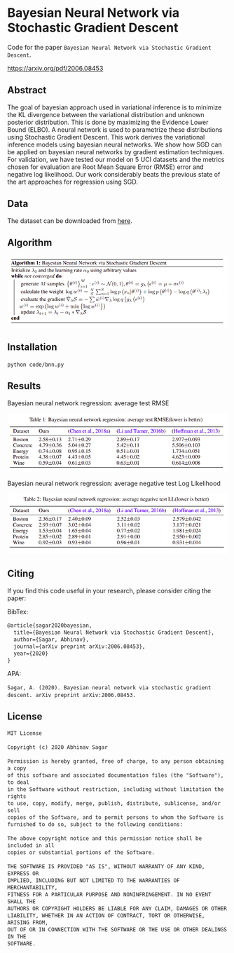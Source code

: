 # Bayesian Neural Network via Stochastic Gradient Descent
Code for the paper `Bayesian Neural Network via Stochastic Gradient Descent`.

https://arxiv.org/pdf/2006.08453

## Abstract

The goal of bayesian approach used in variational inference is to minimize the KL
divergence between the variational distribution and unknown posterior distribution.
This is done by maximizing the Evidence Lower Bound (ELBO). A neural network
is used to parametrize these distributions using Stochastic Gradient Descent. This
work derives the variational inference models using bayesian neural networks. We
show how SGD can be applied on bayesian neural networks by gradient estimation
techniques. For validation, we have tested our model on 5 UCI datasets and the
metrics chosen for evaluation are Root Mean Square Error (RMSE) error and
negative log likelihood. Our work considerably beats the previous state of the art
approaches for regression using SGD.

## Data

The dataset can be downloaded from [here](https://archive.ics.uci.edu/ml/datasets.php?format=&task=reg&att=&area=&numAtt=&numIns=&type=&sort=nameUp&view=table).

## Algorithm

![roc-auc](images/img1.png)

## Installation

`python code/bnn.py`

## Results
 
Bayesian neural network regression: average test RMSE
 
![roc-auc](images/img2.png)

Bayesian neural network regression: average negative test Log Likelihood

![roc-auc](images/img3.png)

## Citing

If you find this code useful in your research, please consider citing the paper:

BibTex:

```
@article{sagar2020bayesian,
  title={Bayesian Neural Network via Stochastic Gradient Descent},
  author={Sagar, Abhinav},
  journal={arXiv preprint arXiv:2006.08453},
  year={2020}
}
```

APA:

`Sagar, A. (2020). Bayesian neural network via stochastic gradient descent. arXiv preprint arXiv:2006.08453.`

## License

```
MIT License

Copyright (c) 2020 Abhinav Sagar

Permission is hereby granted, free of charge, to any person obtaining a copy
of this software and associated documentation files (the "Software"), to deal
in the Software without restriction, including without limitation the rights
to use, copy, modify, merge, publish, distribute, sublicense, and/or sell
copies of the Software, and to permit persons to whom the Software is
furnished to do so, subject to the following conditions:

The above copyright notice and this permission notice shall be included in all
copies or substantial portions of the Software.

THE SOFTWARE IS PROVIDED "AS IS", WITHOUT WARRANTY OF ANY KIND, EXPRESS OR
IMPLIED, INCLUDING BUT NOT LIMITED TO THE WARRANTIES OF MERCHANTABILITY,
FITNESS FOR A PARTICULAR PURPOSE AND NONINFRINGEMENT. IN NO EVENT SHALL THE
AUTHORS OR COPYRIGHT HOLDERS BE LIABLE FOR ANY CLAIM, DAMAGES OR OTHER
LIABILITY, WHETHER IN AN ACTION OF CONTRACT, TORT OR OTHERWISE, ARISING FROM,
OUT OF OR IN CONNECTION WITH THE SOFTWARE OR THE USE OR OTHER DEALINGS IN THE
SOFTWARE.
```
